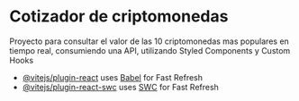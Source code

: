 # Cotizador de criptomonedas

Proyecto para consultar el valor de las 10 criptomonedas mas populares en tiempo real, consumiendo una API, utilizando Styled Components y Custom Hooks

- [@vitejs/plugin-react](https://github.com/vitejs/vite-plugin-react/blob/main/packages/plugin-react/README.md) uses [Babel](https://babeljs.io/) for Fast Refresh
- [@vitejs/plugin-react-swc](https://github.com/vitejs/vite-plugin-react-swc) uses [SWC](https://swc.rs/) for Fast Refresh
